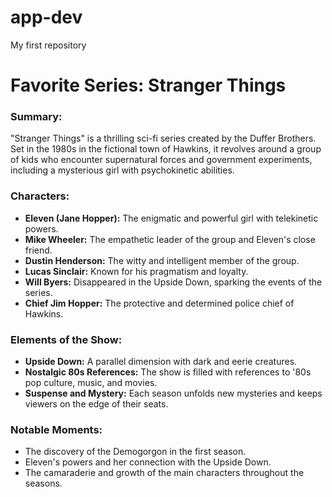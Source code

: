 # app-dev
My first repository
# **Favorite Series: Stranger Things**

### Summary:
"Stranger Things" is a thrilling sci-fi series created by the Duffer Brothers. Set in the 1980s in the fictional town of Hawkins, it revolves around a group of kids who encounter supernatural forces and government experiments, including a mysterious girl with psychokinetic abilities.

### Characters:
- **Eleven (Jane Hopper):** The enigmatic and powerful girl with telekinetic powers.
- **Mike Wheeler:** The empathetic leader of the group and Eleven's close friend.
- **Dustin Henderson:** The witty and intelligent member of the group.
- **Lucas Sinclair:** Known for his pragmatism and loyalty.
- **Will Byers:** Disappeared in the Upside Down, sparking the events of the series.
- **Chief Jim Hopper:** The protective and determined police chief of Hawkins.

### Elements of the Show:
- **Upside Down:** A parallel dimension with dark and eerie creatures.
- **Nostalgic 80s References:** The show is filled with references to '80s pop culture, music, and movies.
- **Suspense and Mystery:** Each season unfolds new mysteries and keeps viewers on the edge of their seats.

### Notable Moments:
- The discovery of the Demogorgon in the first season.
- Eleven's powers and her connection with the Upside Down.
- The camaraderie and growth of the main characters throughout the seasons.
